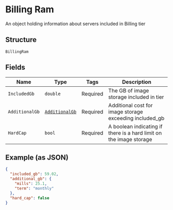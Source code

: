 
# Billing Ram

An object holding information about servers included in Billing tier

## Structure

`BillingRam`

## Fields

| Name | Type | Tags | Description |
|  --- | --- | --- | --- |
| `IncludedGb` | `double` | Required | The GB of image storage included in tier |
| `AdditionalGb` | [`AdditionalGb`](../../doc/models/additional-gb.md) | Required | Additional cost for image storage exceeding included_gb |
| `HardCap` | `bool` | Required | A boolean indicating if there is a hard limit on the image storage |

## Example (as JSON)

```json
{
  "included_gb": 59.02,
  "additional_gb": {
    "mills": 25.1,
    "term": "monthly"
  },
  "hard_cap": false
}
```

